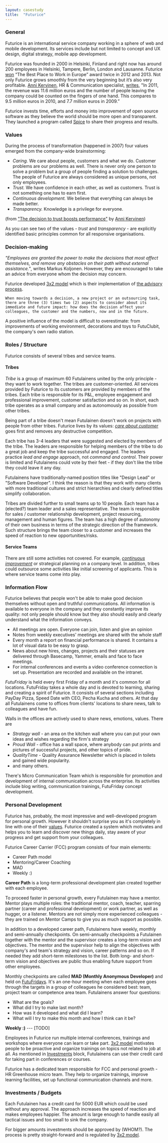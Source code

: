 ```yaml
---
layout: casestudy
title:  "Futurice"
---
```


### General
Futurice is an international service company working in a sphere of web and mobile development. Its services include but not limited to concept and UX design, digital strategy, mobile app development.

Futurice was founded in 2000 in Helsinki, Finland and right now has around 200 employees in Helsinki, Tampere, Berlin, London and Lausanne. Futurice [won](http://futurice.com/blog/a-kick-starter-for-sharing-futurices-culture-audit) “The Best Place to Work in Europe” award twice in 2012 and 2013. Not only Futurice grows smoothly from the very beginning but it’s also very profitable. [Anni Kervinen](http://futurice.com/people/anni-kervinen), HR & Communication specialist, [writes](http://www.emeraldinsight.com/doi/abs/10.1108/14754391311322482), "In 2011, the revenue was 11.6 million euros and the number of people leaving the company could be counted on the fingers of one hand. This compares to 9.5 million euros in 2010, and 7.7 million euros in 2009.”

Futurice invests time, efforts and money into improvement of open source software as they believe the world should be more open and transparent. They launched a program called [Spice](http://www.spiceprogram.org/) to share their progress and results.

### Values
During the process of transformation (happened in 2007) four values emerged from the company-wide brainstorming:

- *Caring.* We care about people, customers and what we do. Customer problems are our problems as well. There is never only one person to solve a problem but a group of people finding a solution to challenges. The people of Futurice are always considered as unique persons, not only employees.
- *Trust.* We have confidence in each other, as well as customers. Trust is not something one has to earn first.
- *Continuous development.* We believe that everything can always be made better.
- *Transparency.* Knowledge is a privilege for everyone.

(from ["The decision to trust boosts performance"](link) by [Anni Kervinen](link))

As you can see two of the values - _trust_ and _transparency_ - are explicitly identified basic principles common for all responsive organisations.

### Decision-making
_"Employees are granted the power to make the decisions that most affect themselves, and remove any obstacles on their path without external assistance."_, writes Markus Koljonen. However, they are encouraged to take an advice from everyone whom the decision may concern.

Futurice developed [3x2 model](http://futurice.com/culture/the-3x2-model) which is their implementation of [the advisory process](link).

    When moving towards a decision, a new project or an outsourcing task, there are three (3) times two (2) aspects to consider about its immediate and future impact: how does the decision affect your colleagues, the customer and the numbers, now and in the future.

A positive influence of the model is difficult to overestimate: from improvements of working environment, decorations and toys to FutuClubit, the company's own radio station.

### Roles / Structure
Futurice consists of several tribes and service teams.

#### Tribes
_Tribe_ is a group of maximum 60 Futulainens united by the only principle - they want to work together.
The tribes are customer-oriented. All services provided by Futurice to its customers are provided by members of
the tribes. Each tribe is responsible for its P&L, employee engagement and professional improvement,
customer satisfaction and so on. In short, each tribe operates as a small company and as autonomously as possible from other tribes.

Being part of a tribe doesn't mean Futulainen doesn't work on projects with people from other tribes. Futurice lives by its values: _[care about customer](#values)_ goes first and removes any destructive competition.

Each tribe has 3-4 leaders that were suggested and elected by members of the tribe. The leaders are responsible for helping members of the tribe to do a great job and keep the tribe successful and engaged. The leaders practice _lead and engage_ approach, not _command and control_. Their power is limited and Futulainens could vote by their feet - if they don't like the tribe they could leave it any day.

Futulainens have traditionally-named position titles like "Design Lead" or "Software Developer". I think the reason is that they work with many clients with more traditional cultures and strict hierarchies and clearly defined titles simplify collaboration.

Tribes are divided further to small teams up to 10 people. Each team has a (elected?) team leader and a sales representative. The team is responsible for sales / customer relationship development, project resourcing, management and human figures. The team has a high degree of autonomy of their own business in terms of the strategic direction of the framework. Such structure brings the team closer to a customer and increases the speed of reaction to new opportunities/risks.

#### Service Teams
There are still some activities not covered. For example, _[continuous improvement](#values)_ or strategical planning on a company level. In addition, tribes could outsource some activities like initial screening of applicants. This is where service teams come into play.

### Information Flow
Futurice believes that people won't be able to make good decision themselves without open and truthful
communications. All information is available to everyone in the company and they constantly improve its quality:
not only people should know but they also should easily and clearly understand what the information conveys.

- All meetings are open. Everyone can join, listen and give an opinion
- Notes from weekly executives' meetings are shared with the whole staff
- Every month a report on financial performance is shared. It contains a lot of visual data to be easy to grasp.
- News about new hires, changes, projects and their statuses are delivered through Basecamp, Yammer, emails and face to face meetings.
- For internal conferences and events a video conference connection is set up. Presentation are recorded and available
on the intranet.

_FutuFriday_ is held every first Friday of a month and it's common for all locations. FutuFriday takes a whole day
and is devoted to learning, sharing and creating a spirit of Futurice. It consists of several sections including
PayDay Pizza, Speed Date with CEO, Pecha Kucha and others. At that day all Futulainens come to offices from clients'
locations to share news, talk to colleagues and have fun.

Walls in the offices are actively used to share news, emotions, values. There are

- _Strategy wall_ - an area on the kitchen wall where you can put your own ideas and wishes regarding the firm's strategy
- _Proud Wall_ - office has a wall space, where anybody can put prints and pictures of successful projects, and other
topics of pride.
- _QualityTime_ - Quality Assurance Newsletter which is placed in toilets and gained wide popularity.
- and many others.

There's Micro Communication Team which is responsible for promotion and development of internal communication across
the enterprise. Its activities include blog writing, communication trainings, FutuFriday concept development.

### Personal Development
Futurice has, probably, the most impressive and well-developed program for personal growth. However it shouldn't surprise
you as it's completely in line with one of their [values](#values). Futurice created a system which motivates and helps
you to learn and discover new things daily, stay aware of your progress and get support from your colleagues.

Futurice Career Carrier (FCC) program consists of four main elements:

- Career Path model
- Mentoring/Career Coaching
- MAD
- Weekly :)

**Career Path** is a long-term professional development plan created together with each employee.

To proceed faster in personal growth, every Futulainen may have a mentor. Mentor plays multiple roles: the traditional mentor,
coach, teacher, sparring partner (career and professional development) or work partner, as well as hugger, or a listener.
Mentors are not simply more experienced colleagues - they are trained on Mentor Camps to give you as much support as
possible.

In addition to a developed career path, Futulainens have weekly, monthly and semi-annually checkpoints. On semi-annually
checkpoints a Futulainen together with the mentor and the supervisor creates a long-term vision and objectives.
The mentor and the supervisor help to align the objectives with company's and team's strategy and vision, career
patterns and so on. If needed they add short-term milestones to the list. Both long- and short-term vision and objectives
are public thus enabling future support from other employees.

Monthly checkpoints are called **MAD (Monthly Anonymous Developer)** and held on [FutuFridays](#information--flow). It's
an one-hour meeting when each employee goes through the targets in a group of colleagues he considered best: team,
project team or competence area team. Futulainens answer four questions:

- What are the goals?
- What did I try to make last month?
- How was it developed and what did I learn?
- What will I try to make this month and how I think can it be?

**Weekly :)** --- [TODO]

Employees in Futurice run multiple internal conferences, trainings and workshops where everyone can learn or take part.
[3x2 model](link) motivates people to be proactive and organize trainings on topics not related to job at all. As
mentioned in [Investments](#investments--budgets) block, Futulainens can use their credit card for taking part in
conferences or courses.

Futurice has a dedicated team responsible for FCC and personal growth - HR Greenhouse micro team. They help to organize
trainings, improve learning facilities, set up functional communication channels and more.

### Investments / Budgets
Each Futulainen has a credit card for 5000 EUR which could be used without any approval. The approach increases the speed
of reaction and makes employees happier. The amount is large enough to handle easily all tactical issues and too small to sink the company.

For bigger amounts investments should be approved by (WHOM?). The process is pretty straight-forward and is regulated by [3x2 model](link).
